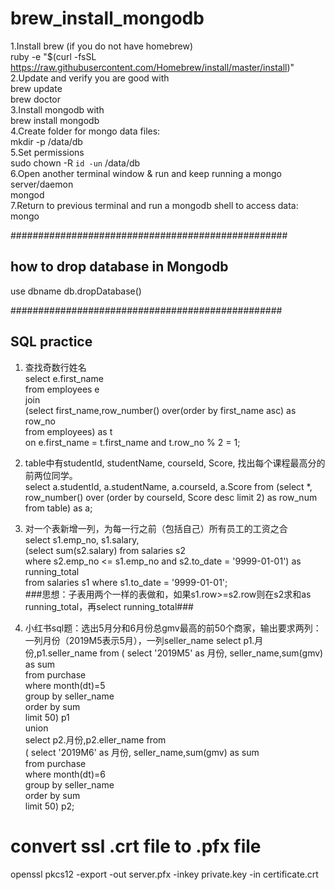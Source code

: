 # brew_install_mongodb

1.Install brew (if you do not have homebrew)                       
ruby -e "$(curl -fsSL https://raw.githubusercontent.com/Homebrew/install/master/install)"            
2.Update and verify you are good with               
brew update             
brew doctor              
3.Install mongodb with               
brew install mongodb                   
4.Create folder for mongo data files:              
mkdir -p /data/db                
5.Set permissions                      
sudo chown -R `id -un` /data/db                  
6.Open another terminal window & run and keep running a mongo server/daemon     
mongod      
7.Return to previous terminal and run a mongodb shell to access data:       
mongo   


##################################################
## how to drop database in Mongodb
use dbname
db.dropDatabase()

#################################################
## SQL practice
1. 查找奇数行姓名        
select e.first_name     
from employees e        
join        
(select first_name,row_number() over(order by first_name asc) as row_no           
from employees) as t          
on e.first_name = t.first_name and t.row_no % 2 = 1;          

2. table中有studentId, studentName, courseId, Score, 找出每个课程最高分的前两位同学。       
select a.studentId, a.studentName, a.courseId, a.Score
from (select *, row_number() over (order by courseId, Score desc limit 2) as row_num from table) as a;

3. 对一个表新增一列，为每一行之前（包括自己）所有员工的工资之合               
select s1.emp_no, s1.salary,            
(select sum(s2.salary) from salaries s2           
where s2.emp_no <= s1.emp_no and s2.to_date = '9999-01-01') as running_total        
from salaries s1 where s1.to_date = '9999-01-01';         
###思想：子表用两个一样的表做和，如果s1.row>=s2.row则在s2求和as running_total，再select running_total###


4. 小红书sql题：选出5月分和6月份总gmv最高的前50个商家，输出要求两列：一列月份（2019M5表示5月），一列seller_name
select p1.月份,p1.seller_name from ( select '2019M5' as 月份, seller_name,sum(gmv) as sum       
from purchase       
where month(dt)=5           
group by seller_name          
order by sum          
limit 50) p1          
union               
select p2.月份,p2.eller_name from             
( select '2019M6' as 月份, seller_name,sum(gmv) as sum                
from purchase             
where month(dt)=6               
group by seller_name              
order by sum              
limit 50) p2;       



# convert ssl .crt file to  .pfx file               
openssl pkcs12 -export -out server.pfx -inkey private.key -in certificate.crt                   


